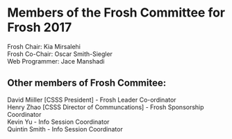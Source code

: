 # Members of the Frosh Committee for Frosh 2017
Frosh Chair: Kia Mirsalehi  
Frosh Co-Chair: Oscar Smith-Siegler  
Web Programmer: Jace Manshadi  

## Other members of Frosh Commitee:
David Miiller [CSSS President] - Frosh Leader Co-ordinator  
Henry Zhao [CSSS Director of Communcations] - Frosh Sponsorship Coordinator  
Kevin Yu - Info Session Coordinator  
Quintin Smith - Info Session Coordinator
